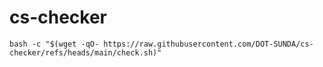 # cs-checker
```
bash -c "$(wget -qO- https://raw.githubusercontent.com/DOT-SUNDA/cs-checker/refs/heads/main/check.sh)"
```
